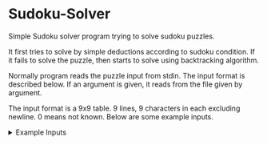 # Sudoku-Solver

Simple Sudoku solver program trying to solve sudoku puzzles.

It first tries to solve by simple deductions according to sudoku condition. If it fails to solve the puzzle,
   then starts to solve using backtracking algorithm.

Normally program reads the puzzle input from stdin. The input format is described below. If an argument is given,
   it reads from the file given by argument.

The input format is a 9x9 table. 9 lines, 9 characters in each excluding newline. 0 means not known.
Below are some example inputs.

<details>
<summary>Example Inputs</summary>

```
030605000
600090002
070100006
090000000
810050069
000000080
400003020
900020005
000908030
```

```
800000000
003600000
070090200
050007000
000045700
000100030
001000068
008500010
090000400
```

```
700048000
050000024
000009001
020000050
309050006
000470030
000010040
180000690
200700000
```

```
090673200
002108043
538000017
610049500
003080762
205036090
850400370
400360801
076810020
```
</details>
